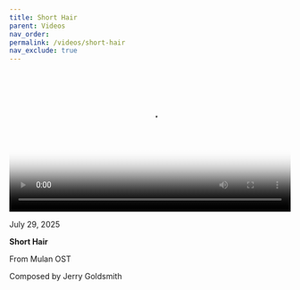 ```yaml
---
title: Short Hair
parent: Videos
nav_order:
permalink: /videos/short-hair
nav_exclude: true
---
```


<video controls width="100%" poster="{{site.baseurl}}/videos/thumbnails/Short Hair.png">
  <source src="{{site.baseurl}}/videos/Short Hair.mov" type="video/mp4">
</video>

<p class="date">July 29, 2025</p>

<b>Short Hair</b>

From Mulan OST

Composed by Jerry Goldsmith
